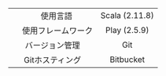 |         	        |                             |
|:---------------------:|:---------------------------:|
|      　使用言語  　   |        Scala (2.11.8)       |
| 　 使用フレームワーク |         Play (2.5.9)        |
|    バージョン管理     |             Git             |
|    Gitホスティング    |          Bitbucket          |
